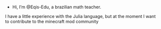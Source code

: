 - Hi, I’m @Eqis-Edu, a brazilian math teacher.

I have a little experience with the Julia language, but at the moment I want to contribute to the minecraft mod community
